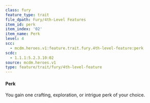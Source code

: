 ```yaml
---
class: fury
feature_type: trait
file_dpath: Fury/4th-Level Features
item_id: perk
item_index: '02'
item_name: Perk
level: 4
scc:
  - mcdm.heroes.v1:feature.trait.fury.4th-level-feature:perk
scdc:
  - 1.1.1:5.2.3.10:02
source: mcdm.heroes.v1
type: feature/trait/fury/4th-level-feature
---
```


#### Perk

You gain one crafting, exploration, or intrigue perk of your choice.
